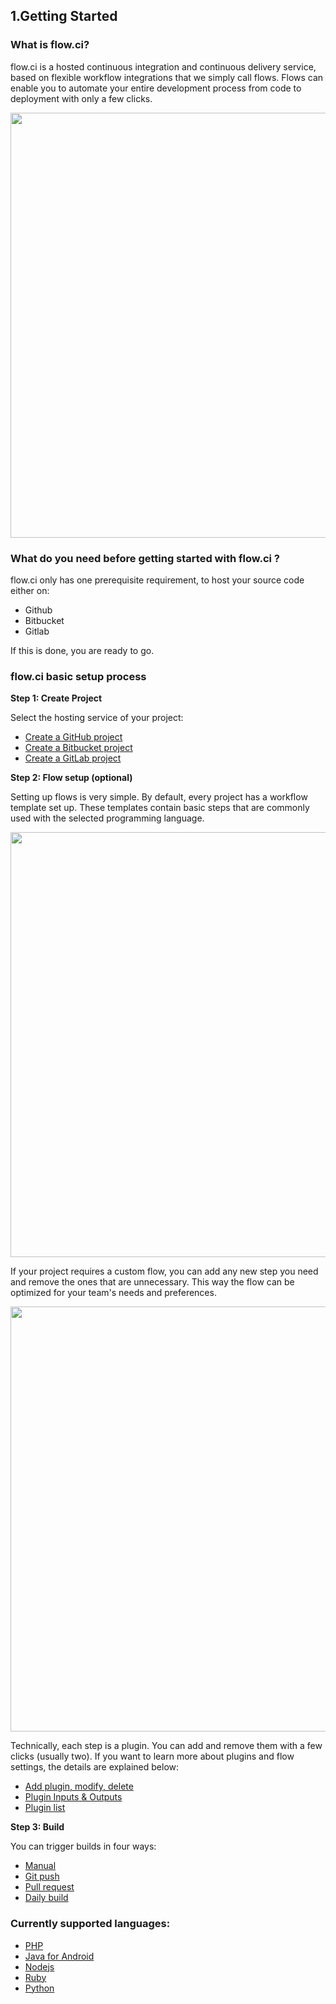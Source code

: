## 1.Getting Started

### What is flow.ci?

flow.ci is a hosted continuous integration and continuous delivery service, based on flexible workflow integrations that we simply call flows. Flows can enable you to automate your entire development process from code to deployment with only a few clicks.

<img src="https://dn-shimo-image.qbox.me/FtTOG6L6mEsCochj.gif!thumbnail" width=680>

### What do you need before getting started with flow.ci ?


flow.ci only has one prerequisite requirement, to host your source code either on:

- Github
- Bitbucket
- Gitlab

If this is done, you are ready to go. 

### flow.ci basic setup process


<b> Step 1: Create Project</b>

Select the hosting service of your project: 

- [Create a GitHub project](./create_a_github_project.html)
- [Create a Bitbucket project](./create_a_bitbucket_project.html)
- [Create a GitLab project](./create_a_gitlab_project.html)

<b> Step 2: Flow setup (optional)</b>

Setting up flows is very simple. By default, every project has a workflow template set up. These templates contain basic steps that are commonly used with the selected programming language.

<img src="https://dn-shimo-image.qbox.me/7xOZePgm6VU6pBA4.png!thumbnail" width=680>

If your project requires a custom flow, you can add any new step you need and remove the ones that are unnecessary. This way the flow can be optimized for your team's needs and preferences. 

<img src="https://dn-shimo-image.qbox.me/iV49XTyrTJwVeLwN.png!thumbnail" width=680>

Technically, each step is a plugin. You can add and remove them with a few clicks (usually two). If you want to learn more about plugins and flow settings, the details are explained below:

  - [Add plugin, modify, delete](./add_plugin_edit_delete.html)
  - [Plugin Inputs & Outputs](./plugin_inputs_outputs.html)
  - [Plugin list](./plugin_list.html)

<b> Step 3: Build</b>

You can trigger builds in four ways:

  - [Manual](./manual_build.html)
  - [Git push](./triggering_build_with_git_push.html)
  - [Pull request](./triggering_build_with_pull_request.html)
  - [Daily build](./daily_build.html)

### Currently supported languages:

  - [PHP](./php.html)
  - [Java for Android](./java_for_android.html)
  - [Nodejs](./nodejs.html)
  - [Ruby](./ruby.html)
  - [Python](./python.html)




